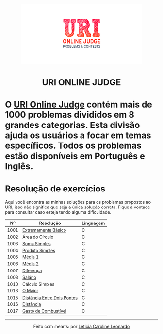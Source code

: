 <p align="center">
  <img src="../img/logo-uri.png" width="400px" height="200px">
<p>

<h1 align="center">URI ONLINE JUDGE<h1>

O [URI Online Judge](https://www.urionlinejudge.com.br/) contém mais de 1000 problemas divididos em 8 grandes categorias. Esta divisão ajuda os usuários a focar em temas específicos. Todos os problemas estão disponíveis em Português e Inglês.

# Resolução de exercícios

Aqui você encontra as minhas soluções para os problemas propostos no URI, isso não significa que seja a única solução correta. Fique a vontade para consultar caso esteja tendo alguma dificuldade.

| Nº | Resolução | Linguagem |
|---|---|---|
| 1001 | [Extremamente Básico](https://github.com/levxyca/hello-world.c/blob/master/URI/Iniciante/1001.c) | C |
| 1002 | [Área do Círculo](https://github.com/levxyca/hello-world.c/blob/master/URI/Iniciante/1002.c) | C |
| 1003 | [Soma Simples](https://github.com/levxyca/hello-world.c/blob/master/URI/Iniciante/1003.c) | C |
| 1004 | [Produto Simples](https://github.com/levxyca/hello-world.c/blob/master/URI/Iniciante/1004.c) | C |
| 1005 | [Média 1](https://github.com/levxyca/hello-world.c/blob/master/URI/Iniciante/1005.c) | C |
| 1006 | [Média 2](https://github.com/levxyca/hello-world.c/blob/master/URI/Iniciante/1006.c) | C |
| 1007 | [Diferença](https://github.com/levxyca/hello-world.c/blob/master/URI/Iniciante/1007.c) | C |
| 1008 | [Salário](https://github.com/levxyca/hello-world.c/blob/master/URI/Iniciante/1008.c) | C |
| 1010 | [Cálculo Simples](https://github.com/levxyca/hello-world.c/blob/master/URI/Iniciante/1010.c) | C |
| 1013 | [O Maior](https://github.com/levxyca/hello-world.c/blob/master/URI/Iniciante/1013.c) | C |
| 1015 | [Distância Entre Dois Pontos](https://github.com/levxyca/hello-world.c/blob/master/URI/Iniciante/1015.c) | C |
| 1016 | [Distância](https://github.com/levxyca/hello-world.c/blob/master/URI/Iniciante/1016.c) | C |
| 1017 | [Gasto de Combustível](https://github.com/levxyca/hello-world.c/blob/master/URI/Iniciante/1017.c) | C |
------------------------
<p align="center">
Feito com :hearts: por
<a href="https://github.com/levxyca">Leticia Caroline Leonardo</a>
<p>